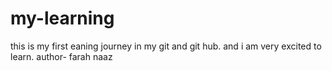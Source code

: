 # my-learning
this is my first eaning journey in my git and git hub. and  i am very excited to learn.
author- farah naaz 
